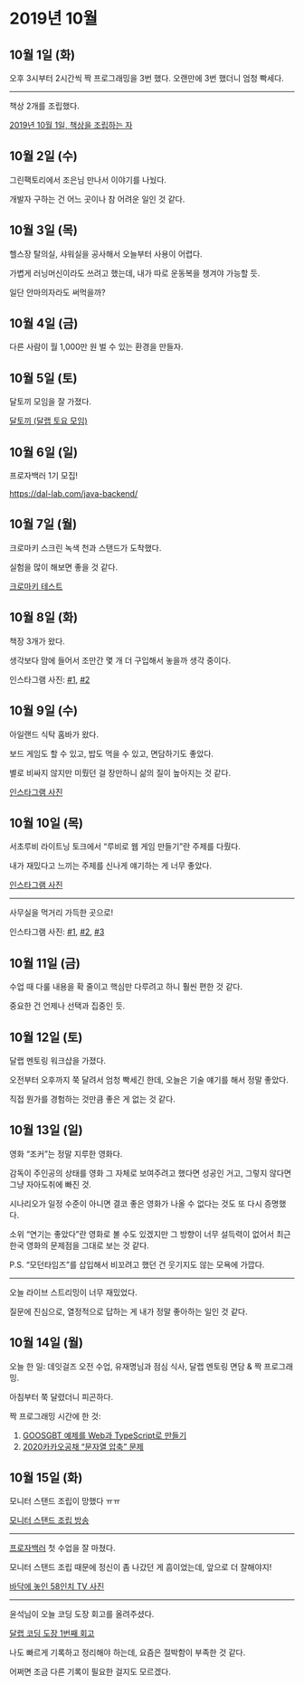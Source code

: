 # 2019년 10월

## 10월 1일 (화)

오후 3시부터 2시간씩 짝 프로그래밍을 3번 했다.
오랜만에 3번 했더니 엄청 빡세다.

---

책상 2개를 조립했다.

[2019년 10월 1일, 책상을 조립하는 자](https://youtu.be/xVZr_JjLn4s)

## 10월 2일 (수)

그린팩토리에서 조은님 만나서 이야기를 나눴다.

개발자 구하는 건 어느 곳이나 참 어려운 일인 것 같다.

## 10월 3일 (목)

헬스장 탈의실, 샤워실을 공사해서 오늘부터 사용이 어렵다.

가볍게 러닝머신이라도 쓰려고 했는데, 내가 따로 운동복을 챙겨야 가능할 듯.

일단 안마의자라도 써먹을까?

## 10월 4일 (금)

다른 사람이 월 1,000만 원 벌 수 있는 환경을 만들자.

## 10월 5일 (토)

달토끼 모임을 잘 가졌다.

[달토끼 (달랩 토요 모임)](http://j.mp/2pJvbX1)

## 10월 6일 (일)

프로자백러 1기 모집!

<https://dal-lab.com/java-backend/>

## 10월 7일 (월)

크로마키 스크린 녹색 천과 스탠드가 도착했다.

실험을 많이 해보면 좋을 것 같다.

[크로마키 테스트](https://youtu.be/m22Jo2ZBTVQ)

## 10월 8일 (화)

책장 3개가 왔다.

생각보다 맘에 들어서 조만간 몇 개 더 구입해서 놓을까 생각 중이다.

인스타그램 사진:
[#1](http://j.mp/2IBbEi6),
[#2](http://j.mp/2IywfUa)

## 10월 9일 (수)

아일랜드 식탁 홈바가 왔다.

보드 게임도 할 수 있고, 밥도 먹을 수 있고, 면담하기도 좋았다.

별로 비싸지 않지만 미뤘던 걸 장만하니 삶의 질이 높아지는 것 같다.

[인스타그램 사진](http://j.mp/2ortMnC)

## 10월 10일 (목)

서초루비 라이트닝 토크에서 “루비로 웹 게임 만들기”란 주제를 다뤘다.

내가 재밌다고 느끼는 주제를 신나게 얘기하는 게 너무 좋았다.

[인스타그램 사진](http://j.mp/35pIyvV)

---

사무실을 먹거리 가득한 곳으로!

인스타그램 사진:
[#1](http://j.mp/2OCvNrC),
[#2](http://j.mp/35haS3k),
[#3](http://j.mp/2IEPyv0)

## 10월 11일 (금)

수업 때 다룰 내용을 확 줄이고 핵심만 다루려고 하니 훨씬 편한 것 같다.

중요한 건 언제나 선택과 집중인 듯.

## 10월 12일 (토)

달랩 멘토링 워크샵을 가졌다.

오전부터 오후까지 쭉 달려서 엄청 빡세긴 한데,
오늘은 기술 얘기를 해서 정말 좋았다.

직접 뭔가를 경험하는 것만큼 좋은 게 없는 것 같다.

## 10월 13일 (일)

영화 “조커”는 정말 지루한 영화다.

감독이 주인공의 상태를 영화 그 자체로 보여주려고 했다면 성공인 거고,
그렇지 않다면 그냥 자아도취에 빠진 것.

시나리오가 일정 수준이 아니면 결코 좋은 영화가 나올 수 없다는 것도
또 다시 증명했다.

소위 “연기는 좋았다”란 영화로 볼 수도 있겠지만
그 방향이 너무 설득력이 없어서
최근 한국 영화의 문제점을 그대로 보는 것 같다.

P.S. “모던타임즈”를 삽입해서 비꼬려고 했던 건 웃기지도 않는 모욕에 가깝다.

---

오늘 라이브 스트리밍이 너무 재밌었다.

질문에 진심으로, 열정적으로 답하는 게 내가 정말 좋아하는 일인 것 같다.

## 10월 14일 (월)

오늘 한 일:
데잇걸즈 오전 수업, 유재명님과 점심 식사, 달랩 멘토링 면담 & 짝 프로그래밍.

아침부터 쭉 달렸더니 피곤하다.

짝 프로그래밍 시간에 한 것:

1. [GOOSGBT 예제를 Web과 TypeScript로 만들기](http://j.mp/2OQsD3J)
1. [2020카카오공채 “문자열 압축” 문제](http://j.mp/2MFAYV9)

## 10월 15일 (화)

모니터 스탠드 조립이 망했다 ㅠㅠ

[모니터 스탠드 조립 방송](http://j.mp/2Bjzn1X)

---

[프로자백러](https://dal-lab.com/java-backend/) 첫 수업을 잘 마쳤다.

모니터 스탠드 조립 때문에 정신이 좀 나갔던 게 흠이었는데,
앞으로 더 잘해야지!

[바닥에 놓인 58인치 TV 사진](http://j.mp/2Bf4Geu)

---

윤석님이 오늘 코딩 도장 회고를 올려주셨다.

[달랩 코딩 도장 1번째 회고](http://j.mp/2nMa3i4)

나도 빠르게 기록하고 정리해야 하는데, 요즘은 절박함이 부족한 것 같다.

어쩌면 조금 다른 기록이 필요한 걸지도 모르겠다.
